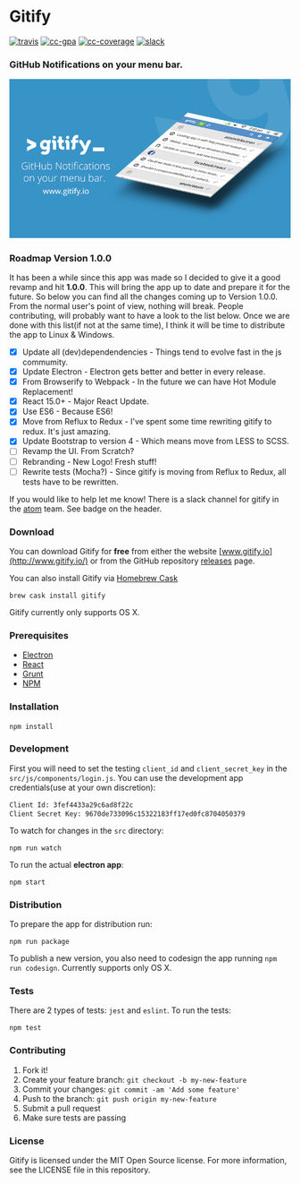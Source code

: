 # Gitify
[![travis][travis-image]][travis-url]
[![cc-gpa][cc-gpa-image]][cc-gpa-url]
[![cc-coverage][cc-coverage-image]][cc-coverage-url]
[![slack][slack-image]][slack-url]

### GitHub Notifications on your menu bar.

![Gitify](images/press.png)


### Roadmap Version 1.0.0
It has been a while since this app was made so I decided to give it a good revamp and hit **1.0.0**. This will bring the app up to date and prepare it for the future. So below you can find all the changes coming up to Version 1.0.0. From the normal user's point of view, nothing will break. People contributing, will probably want to have a look to the list below. Once we are done with this list(if not at the same time), I think it will be time to distribute the app to Linux & Windows.

- [x] Update all (dev)dependendencies - Things tend to evolve fast in the js commumity.
- [x] Update Electron - Electron gets better and better in every release.
- [x] From Browserify to Webpack - In the future we can have Hot Module Replacement!
- [x] React 15.0+ - Major React Update.
- [x] Use ES6 - Because ES6!
- [x] Move from Reflux to Redux - I've spent some time rewriting gitify to redux. It's just amazing.
- [x] Update Bootstrap to version 4 - Which means move from LESS to SCSS.
- [ ] Revamp the UI. From Scratch?
- [ ] Rebranding - New Logo! Fresh stuff!
- [ ] Rewrite tests (Mocha?) - Since gitify is moving from Reflux to Redux, all tests have to be rewritten.

If you would like to help let me know! There is a slack channel for gitify in the [atom](http://atomio.slack.com) team. See badge on the header.


### Download
You can download Gitify for **free** from either the website [www.gitify.io](http://www.gitify.io/) or from the GitHub repository [releases](https://github.com/ekonstantinidis/gitify/releases) page. 

You can also install Gitify via [Homebrew Cask](http://caskroom.io/)

```shell
brew cask install gitify
```

Gitify currently only supports OS X.


### Prerequisites

 - [Electron](http://electron.atom.io/)
 - [React](https://facebook.github.io/react/)
 - [Grunt](http://gruntjs.com/)
 - [NPM](https://www.npmjs.com/)


### Installation

    npm install


### Development
First you will need to set the testing `client_id` and `client_secret_key` in the `src/js/components/login.js`. You can use the development app credentials(use at your own discretion):

    Client Id: 3fef4433a29c6ad8f22c
    Client Secret Key: 9670de733096c15322183ff17ed0fc8704050379


To watch for changes in the `src` directory:

    npm run watch

To run the actual **electron app**:

    npm start


### Distribution
To prepare the app for distribution run:

    npm run package

To publish a new version, you also need to codesign the app running `npm run codesign`. Currently supports only OS X.


### Tests
There are 2 types of tests: `jest` and `eslint`.
To run the tests:

    npm test


### Contributing

1. Fork it!
2. Create your feature branch: `git checkout -b my-new-feature`
3. Commit your changes: `git commit -am 'Add some feature'`
4. Push to the branch: `git push origin my-new-feature`
5. Submit a pull request
6. Make sure tests are passing


### License
Gitify is licensed under the MIT Open Source license. For more information, see the LICENSE file in this repository.


[travis-image]: https://travis-ci.org/ekonstantinidis/gitify.svg?branch=master
[travis-url]: https://travis-ci.org/ekonstantinidis/gitify
[cc-gpa-image]: https://codeclimate.com/github/ekonstantinidis/gitify/badges/gpa.svg
[cc-gpa-url]: https://codeclimate.com/github/ekonstantinidis/gitify
[cc-coverage-image]: https://codeclimate.com/github/ekonstantinidis/gitify/badges/coverage.svg
[cc-coverage-url]: https://codeclimate.com/github/ekonstantinidis/gitify/coverage
[slack-image]: https://img.shields.io/badge/slack-atomio/gitify-e01563.svg
[slack-url]: https://atomio.slack.com/
